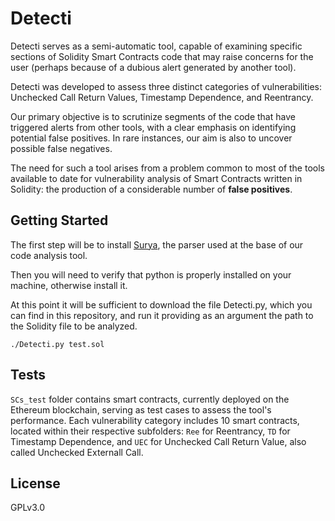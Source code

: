 # Detecti
Detecti serves as a semi-automatic tool, capable of examining specific sections of Solidity Smart Contracts code that may raise concerns for the
user (perhaps because of a dubious alert generated by another tool). 

Detecti was developed to assess three distinct categories of vulnerabilities: Unchecked Call Return Values, Timestamp Dependence, and Reentrancy.

Our primary objective is to scrutinize segments of the code that have triggered alerts from other tools, with a clear emphasis on identifying potential false positives.
In rare instances, our aim is also to uncover possible false negatives.

The need for such a tool arises from a problem common to most of the tools available to date for vulnerability analysis of Smart Contracts written in Solidity: the production of a considerable number of **false positives**.

## Getting Started
The first step will be to install [Surya](https://github.com/ConsenSys/surya), the parser used at the base of our code analysis tool.

Then you will need to verify that python is properly installed on your machine, otherwise install it.

At this point it will be sufficient to download the file Detecti.py, which you can find in this repository, and run it providing as an argument the path to the Solidity file to be analyzed.
```
./Detecti.py test.sol
```
## Tests
`SCs_test` folder contains smart contracts, currently deployed on the Ethereum blockchain, serving as test cases to assess the tool's performance. Each vulnerability category includes 10 smart contracts, located within their respective subfolders: `Ree` for Reentrancy, `TD` for Timestamp Dependence, and `UEC` for Unchecked Call Return Value, also called Unchecked Externall Call.

## License
GPLv3.0



